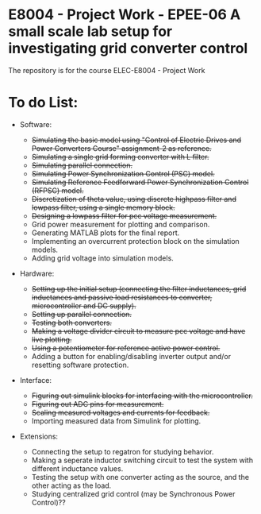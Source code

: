 # E8004 - Project Work - EPEE-06 A small scale lab setup for investigating grid converter control
The repository is for the course ELEC-E8004 - Project Work

# To do List:
- Software:
  - ~~Simulating the basic model using "Control of Electric Drives and Power Converters Course" assignment-2 as reference.~~
  - ~~Simulating a single grid forming converter with L filter.~~
  - ~~Simulating parallel connection.~~
  - ~~Simulating Power Synchronization Control (PSC) model.~~
  - ~~Simulating Reference Feedforward Power Synchronization Control (RFPSC) model.~~
  - ~~Discretization of theta value, using discrete highpass filter and lowpass filter, using a single memory block.~~
  - ~~Designing a lowpass filter for pcc voltage measurement.~~
  - Grid power measurement for plotting and comparison.
  - Generating MATLAB plots for the final report.
  - Implementing an overcurrent protection block on the simulation models.
  - Adding grid voltage into simulation models.
  
- Hardware:
  - ~~Setting up the initial setup (connecting the filter inductances, grid inductances and passive load resistances to converter, microcontroller and DC supply).~~
  - ~~Setting up parallel connection.~~
  - ~~Testing both converters.~~
  - ~~Making a voltage divider circuit to measure pcc voltage and have live plotting.~~
  - ~~Using a potentiometer for reference active power control.~~
  - Adding a button for enabling/disabling inverter output and/or resetting software protection.
 
- Interface:
  - ~~Figuring out simulink blocks for interfacing with the microcontroller.~~
  - ~~Figuring out ADC pins for measurement.~~
  - ~~Scaling measured voltages and currents for feedback.~~
  - Importing measured data from Simulink for plotting.

 - Extensions:
   - Connecting the setup to regatron for studying behavior.
   - Making a seperate inductor switching circuit to test the system with different inductance values.
   - Testing the setup with one converter acting as the source, and the other acting as the load.
   - Studying centralized grid control (may be Synchronous Power Control)??
  
 
